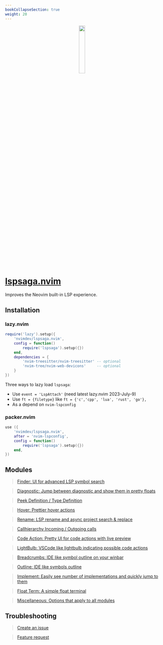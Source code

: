 ```yaml
---
bookCollapseSection: true
weight: 20
---
```


<center>
<img src="/lspsaga/logo.png" width="20%" height="20%"/>
</center>

# [lspsaga.nvim](https://github.com/nvimdev/lspsaga.nvim)

Improves the Neovim built-in LSP experience.

## Installation  

### lazy.nvim

```lua
require('lazy').setup({
    'nvimdev/lspsaga.nvim',
    config = function()
        require('lspsaga').setup({})
    end,
    dependencies = {
        'nvim-treesitter/nvim-treesitter' -- optional
        'nvim-tree/nvim-web-devicons'     -- optional
    }
})
```

Three ways to lazy load `lspsaga`:

- Use `event = 'LspAttach'` (need latest lazy.nvim 2023-July-9)
- Use `ft = {filetype}` like `ft = {'c','cpp', 'lua', 'rust', 'go'},` 
- As a depend on `nvim-lspconfig`

### packer.nvim

```lua
use ({
    'nvimdev/lspsaga.nvim',
    after = 'nvim-lspconfig',
    config = function()
        require('lspsaga').setup({})
    end,
})
```

## Modules

> [Finder: UI for advanced LSP symbol search](/lspsaga/finder)

> [Diagnostic: Jump between diagnostic and show them in pretty floats](/lspsaga/diagnostic)

> [Peek Definition / Type Definition](/lspsaga/definition)

> [Hover: Prettier hover actions](/lspsaga/hover)

> [Rename: LSP rename and async project search & replace](/lspsaga/rename)

> [Callhierarchy Incoming / Outgoing calls](/lspsaga/callhierarchy)

> [Code Action: Pretty UI for code actions with live preview](/lspsaga/codeaction)

> [LightBulb: VSCode like lightbulb indicating possible code actions](/lspsaga/lightbulb)

> [Breadcrumbs: IDE like symbol outline on your winbar](/lspsaga/breadcrumbs)

> [Outline: IDE like symbols outline](/lspsaga/outline)

> [Implement: Easily see number of implementations and quickly jump to them](/lspsaga/implement)

> [Float Term: A simple float terminal](/lspsaga/floaterm)

> [Miscellaneous: Options that apply to all modules](/lspsaga/misc)

## Troubleshooting 

> [Create an issue](https://github.com/nvimdev/lspsaga.nvim/issues/new?assignees=&labels=bug&projects=&template=bug_report.yml)

> [Feature request](https://github.com/nvimdev/lspsaga.nvim/issues/new?assignees=&labels=enhancement&projects=&template=feature_request.md&title=)
